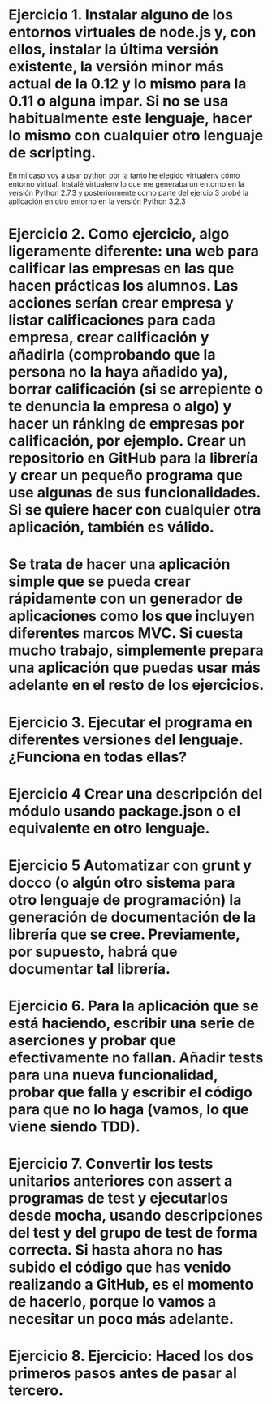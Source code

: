 # Ejercicio 1. Instalar alguno de los entornos virtuales de node.js y, con ellos, instalar la última versión existente, la versión minor más actual de la 0.12 y lo mismo para la 0.11 o alguna impar. Si no se usa habitualmente este lenguaje, hacer lo mismo con cualquier otro lenguaje de scripting.

En mi caso voy a usar python por la tanto he elegido virtualenv cómo entorno virtual. Instalé virtualenv <nombre entorno> lo que me generaba un entorno en la versión Python 2.7.3 y posteriormente como parte del ejercio 3 probé la aplicación en otro entorno en la versión Python 3.2.3


# Ejercicio 2. Como ejercicio, algo ligeramente diferente: una web para calificar las empresas en las que hacen prácticas los alumnos. Las acciones serían crear empresa y listar calificaciones para cada empresa, crear calificación y añadirla (comprobando que la persona no la haya añadido ya), borrar calificación (si se arrepiente o te denuncia la empresa o algo) y hacer un ránking de empresas por calificación, por ejemplo. Crear un repositorio en GitHub para la librería y crear un pequeño programa que use algunas de sus funcionalidades. Si se quiere hacer con cualquier otra aplicación, también es válido.
# Se trata de hacer una aplicación simple que se pueda crear rápidamente con un generador de aplicaciones como los que incluyen diferentes marcos MVC. Si cuesta mucho trabajo, simplemente prepara una aplicación que puedas usar más adelante en el resto de los ejercicios. 


# Ejercicio 3. Ejecutar el programa en diferentes versiones del lenguaje. ¿Funciona en todas ellas?

# Ejercicio 4 Crear una descripción del módulo usando package.json o el equivalente en otro lenguaje. 


# Ejercicio 5 Automatizar con grunt y docco (o algún otro sistema para otro lenguaje de programación) la generación de documentación de la librería que se cree. Previamente, por supuesto, habrá que documentar tal librería.

# Ejercicio 6. Para la aplicación que se está haciendo, escribir una serie de aserciones y probar que efectivamente no fallan. Añadir tests para una nueva funcionalidad, probar que falla y escribir el código para que no lo haga (vamos, lo que viene siendo TDD). 

# Ejercicio 7. Convertir los tests unitarios anteriores con assert a programas de test y ejecutarlos desde mocha, usando descripciones del test y del grupo de test de forma correcta. Si hasta ahora no has subido el código que has venido realizando a GitHub, es el momento de hacerlo, porque lo vamos a necesitar un poco más adelante. 

# Ejercicio 8. Ejercicio: Haced los dos primeros pasos antes de pasar al tercero.
